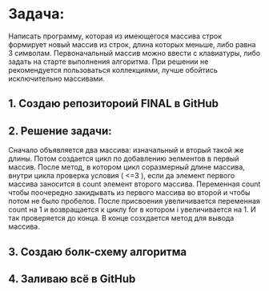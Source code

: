 # Задача:
Написать программу, которая из имеющегося массива строк формирует новый массив из строк, длина которых меньше, либо равна 3 символам. Первоначальный массив можно ввести с клавиатуры, либо задать на старте выполнения алгоритма. При решении не рекомендуется пользоваться коллекциями, лучше обойтись исключительно массивами.

## 1. Создаю репозитороий FINAL в GitHub

## 2. Решение задачи:
Сначало объявляется два массива: изначальный и вторый такой же длины. Потом создается цикл по добавлению эелментов в первый массив. После метод, в котором цикл соразмерный длине массива, внутри цикла проверка условия ( <=3 ), если да элемент первого массива заносится в count элемент второго массива. Переменная count чтобы поочередно закидывать из первого массива во второй и чтобы потом не было пробелов. После присвоения увеличивается переменная count на 1 и возвращается к циклу for в котором i увеличивается на 1. И так проверяется до конца. В конце созхдается метод для вывода массива.

## 3. Создаю болк-схему алгоритма

## 4. Заливаю всё в GitHub